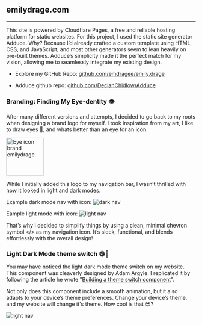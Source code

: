 
<title>Portfolio - emilydrage.com</title>
<meta name="description" content="Discover how I created my portfolio website using Cloudflare Pages, Adduce, and a custom HTML, CSS, and JavaScript template. Learn about my branding journey and unique design choices." />
<meta property="og:title" content="Portfolio - How I Built My Website" />
<meta property="og:description" content="Dive into the process behind my portfolio website! From using Cloudflare Pages and the Adduce generator to custom branding and light/dark mode features, explore the creative and technical journey." />
<meta property="og:url" content="https://emilydrage.com/portfolio/emilydrage" />
<meta property="og:image" content="https://imagedelivery.net/2DJRavW3O9VLw5fFBBZYRA/a60e818e-28a3-4e4f-985c-4e7c23262200/public" />
<meta property="og:type" content="website" />
<meta property="og:site_name" content="Emily Drage Portfolio" />


</head>

<section id="" class="content">


## emilydrage.com

---

This site is powered by Cloudflare Pages, a free and reliable hosting platform for static websites. For this project, I used the static site generator Adduce. Why? Because I’d already crafted a custom template using HTML, CSS, and JavaScript, and most other generators seem to lean heavily on pre-built themes. Adduce’s simplicity made it the perfect match for my vision, allowing me to seamlessly integrate my existing design.

- Explore my GitHub Repo: [github.com/emdragee/emily.drage](https://github.com/emdragee/emily.drage)

- Adduce github repo: [github.com/DeclanChidlow/Adduce](https://github.com/DeclanChidlow/Adduce)

</section>
<section class="content">

### Branding: Finding My Eye-dentity 👁️

After many different versions and attempts, I decided to go back to my roots when designing a brand logo for myself. I took inspiration from my art, I like to draw eyes 👀, and whats better than an eye for an icon. 

<div class="article-page-img-centered" >
    <img class="no-border" src="/assets/eye-icon.svg" alt="Eye icon brand emilydrage." width="100px">
</div>

While I initially added this logo to my navigation bar, I wasn’t thrilled with how it looked in light and dark modes.

Example dark mode nav with icon:
![dark nav](/assets/dark-nav.png)

Eample light mode with icon:
![light nav](/assets/light-nav.png)

That’s why I decided to simplify things by using a clean, minimal chevron symbol </> as my navigation icon. It’s sleek, functional, and blends effortlessly with the overall design!

</section>
<section class="content">

### Light Dark Mode theme switch 🌞🌙

You may have noticed the light dark mode theme switch on my website. This component was cleaverly designed by Adam Argyle. I replicated it by following the article he wrote "[Building a theme switch component](https://web.dev/articles/building/a-theme-switch-component)".

Not only does this component include a smooth animation, but it also adapts to your device’s theme preferences. Change your device’s theme, and my website will change it's theme. How cool is that 😎? 

![light nav](/assets/light-dark-switch-2.gif)

</section>
